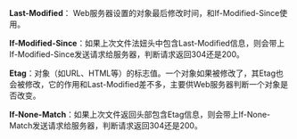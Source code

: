 **Last-Modified**： Web服务器设置的对象最后修改时间，和If-Modified-Since使用。

**If-Modified-Since**：如果上次文件法妞头中包含Last-Modified信息，则会带上If-Modified-Since发送请求给服务器，判断请求返回304还是200。

**Etag**：对象（如URL、HTML等）的标志值。一个对象如果被修改了，其Etag也会被修改，它的作用和Last-Modified差不多，主要供Web服务器判断一个对象是否改变。

**If-None-Match**：如果上次文件返回头部包含Etag信息，则会带上If-None-Match发送请求给服务器，判断请求返回304还是200。